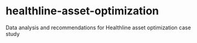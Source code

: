 # healthline-asset-optimization
Data analysis and recommendations for Healthline asset optimization case study

